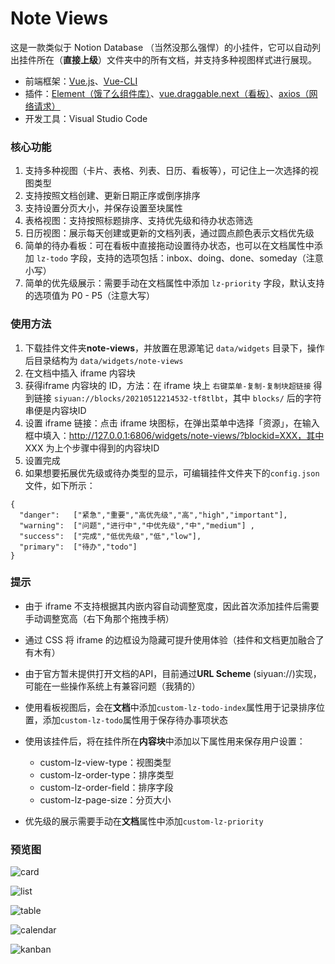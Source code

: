 # Note Views

这是一款类似于 Notion Database （当然没那么强悍）的小挂件，它可以自动列出挂件所在（**直接上级**）文件夹中的所有文档，并支持多种视图样式进行展现。

- 前端框架：[Vue.js](https://v3.cn.vuejs.org/)、[Vue-CLI](https://cli.vuejs.org/)
- 插件：[Element（饿了么组件库）](https://element-plus.gitee.io/#/zh-CN)、[vue.draggable.next（看板）](https://github.com/SortableJS/vue.draggable.next)、[axios（网络请求）](https://github.com/axios/axios)
- 开发工具：Visual Studio Code

### 核心功能

1. 支持多种视图（卡片、表格、列表、日历、看板等），可记住上一次选择的视图类型
2. 支持按照文档创建、更新日期正序或倒序排序
3. 支持设置分页大小，并保存设置至块属性
4. 表格视图：支持按照标题排序、支持优先级和待办状态筛选
5. 日历视图：展示每天创建或更新的文档列表，通过圆点颜色表示文档优先级
6. 简单的待办看板：可在看板中直接拖动设置待办状态，也可以在文档属性中添加 `lz-todo` 字段，支持的选项包括：inbox、doing、done、someday（注意小写）
7. 简单的优先级展示：需要手动在文档属性中添加 `lz-priority` 字段，默认支持的选项值为 P0 - P5（注意大写）

### 使用方法

1. 下载挂件文件夹**note-views**，并放置在思源笔记 `data/widgets` 目录下，操作后目录结构为 `data/widgets/note-views`
2. 在文档中插入 iframe 内容块
3. 获得iframe 内容块的 ID，方法：在 iframe 块上 `右键菜单-复制-复制块超链接` 得到链接 `siyuan://blocks/20210512214532-tf8tlbt`，其中 `blocks/` 后的字符串便是内容块ID
3. 设置 iframe 链接：点击 iframe 块图标，在弹出菜单中选择「资源」，在输入框中填入：http://127.0.0.1:6806/widgets/note-views/?blockid=XXX，其中 XXX 为上个步骤中得到的内容块ID
4. 设置完成
5. 如果想要拓展优先级或待办类型的显示，可编辑挂件文件夹下的`config.json`文件，如下所示：
```
{
  "danger":   ["紧急","重要","高优先级","高","high","important"],
  "warning":  ["问题","进行中","中优先级","中","medium"] ,
  "success":  ["完成","低优先级","低","low"],
  "primary":  ["待办","todo"] 
}
```

### 提示

- 由于 iframe 不支持根据其内嵌内容自动调整宽度，因此首次添加挂件后需要手动调整宽高（右下角那个拖拽手柄）

- 通过 CSS 将 iframe 的边框设为隐藏可提升使用体验（挂件和文档更加融合了有木有）

- 由于官方暂未提供打开文档的API，目前通过**URL Scheme** (siyuan://)实现，可能在一些操作系统上有兼容问题（我猜的）

- 使用看板视图后，会在**文档**中添加`custom-lz-todo-index`属性用于记录排序位置，添加`custom-lz-todo`属性用于保存待办事项状态

- 使用该挂件后，将在挂件所在**内容块**中添加以下属性用来保存用户设置：

   - custom-lz-view-type：视图类型
   - custom-lz-order-type：排序类型
   - custom-lz-order-field：排序字段
   - custom-lz-page-size：分页大小

- 优先级的展示需要手动在**文档**属性中添加`custom-lz-priority`

   
### 预览图

![card](https://raw.githubusercontent.com/langzhou/siyuan-note/main/widget/preview/card.png) 

![list](https://raw.githubusercontent.com/langzhou/siyuan-note/main/widget/preview/list.png) 

![table](https://raw.githubusercontent.com/langzhou/siyuan-note/main/widget/preview/table.png) 

![calendar](https://raw.githubusercontent.com/langzhou/siyuan-note/main/widget/preview/calendar.png) 

![kanban](https://raw.githubusercontent.com/langzhou/siyuan-note/main/widget/preview/kanban.png)
